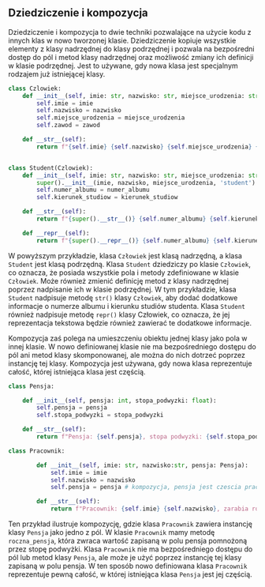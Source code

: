 ## Dziedziczenie i kompozycja

Dziedziczenie i kompozycja to dwie techniki pozwalające na użycie kodu z innych klas w nowo tworzonej klasie. Dziedziczenie kopiuje wszystkie elementy z klasy nadrzędnej do klasy podrzędnej i pozwala na bezpośredni dostęp do pól i metod klasy nadrzędnej oraz możliwość zmiany ich definicji w klasie podrzędnej. Jest to używane, gdy nowa klasa jest specjalnym rodzajem już istniejącej klasy.

```python
class Czlowiek:
    def __init__(self, imie: str, nazwisko: str, miejsce_urodzenia: str, zawod: str):
        self.imie = imie
        self.nazwisko = nazwisko
        self.miejsce_urodzenia = miejsce_urodzenia
        self.zawod = zawod

    def __str__(self):
        return f"{self.imie} {self.nazwisko} {self.miejsce_urodzenia} {self.zawod}"


class Student(Czlowiek):
    def __init__(self, imie: str, nazwisko: str, miejsce_urodzenia: str, numer_albumu: int, kierunek_studiow: str):
        super().__init__(imie, nazwisko, miejsce_urodzenia, 'student')
        self.numer_albumu = numer_albumu
        self.kierunek_studiow = kierunek_studiow

    def __str__(self):
        return f"{super().__str__()} {self.numer_albumu} {self.kierunek_studiow}"

    def __repr__(self):
        return f"{super().__repr__()} {self.numer_albumu} {self.kierunek_studiow}"
```

W powyższym przykładzie, klasa `Człowiek` jest klasą nadrzędną, a klasa `Student` jest klasą podrzędną. Klasa `Student` dziedziczy po klasie `Człowiek`, co oznacza, że posiada wszystkie pola i metody zdefiniowane w klasie `Człowiek`. Może również zmienić definicję metod z klasy nadrzędnej poprzez nadpisanie ich w klasie podrzędnej. W tym przykładzie, klasa `Student` nadpisuje metodę `str()` klasy `Człowiek`, aby dodać dodatkowe informacje o numerze albumu i kierunku studiów studenta. Klasa `Student` również nadpisuje metodę `repr()` klasy Człowiek, co oznacza, że jej reprezentacja tekstowa będzie również zawierać te dodatkowe informacje.

Kompozycja zaś polega na umieszczeniu obiektu jednej klasy jako pola w innej klasie. W nowo definiowanej klasie nie ma bezpośredniego dostępu do pól ani metod klasy skomponowanej, ale można do nich dotrzeć poprzez instancję tej klasy. Kompozycja jest używana, gdy nowa klasa reprezentuje całość, której istniejąca klasa jest częścią.

```python
class Pensja:

    def __init__(self, pensja: int, stopa_podwyzki: float):
        self.pensja = pensja
        self.stopa_podwyzki = stopa_podwyzki

    def __str__(self):
        return f"Pensja: {self.pensja}, stopa podwyzki: {self.stopa_podwyzki}"

class Pracownik:

        def __init__(self, imie: str, nazwisko:str, pensja: Pensja):
            self.imie = imie
            self.nazwisko = nazwisko
            self.pensja = pensja # kompozycja, pensja jest czescia pracownika

        def __str__(self):
            return f"Pracownik: {self.imie} {self.nazwisko}, zarabia rocznie: {self.pensja.roczna_pensja()}"
```

Ten przykład ilustruje kompozycję, gdzie klasa `Pracownik` zawiera instancję klasy `Pensja` jako jedno z pól. W klasie `Pracownik` mamy metodę `roczna_pensja`, która zwraca wartość zapisaną w polu pensja pomnożoną przez stopę podwyżki. Klasa `Pracownik` nie ma bezpośredniego dostępu do pól lub metod klasy `Pensja`, ale może je użyć poprzez instancję tej klasy zapisaną w polu pensja. W ten sposób nowo definiowana klasa `Pracownik` reprezentuje pewną całość, w której istniejąca klasa `Pensja` jest jej częścią.
